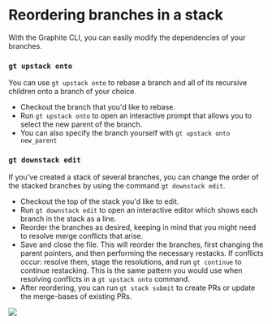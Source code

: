 # Reordering branches in a stack

With the Graphite CLI, you can easily modify the dependencies of your branches.

### `gt upstack onto`

You can use `gt upstack onto` to rebase a branch and all of its recursive children onto a branch of your choice.

* Checkout the branch that you'd like to rebase.
* Run `gt upstack onto` to open an interactive prompt that allows you to select the new parent of the branch.
* You can also specify the branch yourself with `gt upstack onto new_parent`

### `gt downstack edit`

If you've created a stack of several branches, you can change the order of the stacked branches by using the command `gt downstack edit`.

* Checkout the top of the stack you'd like to edit.
* Run `gt downstack edit` to open an interactive editor which shows each branch in the stack as a line.
* Reorder the branches as desired, keeping in mind that you might need to resolve merge conflicts that arise.
* Save and close the file. This will reorder the branches, first changing the parent pointers, and then performing the necessary restacks. If conflicts occur: resolve them, stage the resolutions, and run `gt continue` to continue restacking. This is the same pattern you would use when resolving conflicts in a `gt upstack onto` command.
* After reordering, you can run `gt stack submit` to create PRs or update the merge-bases of existing PRs.

![](../../.gitbook/assets/downstack\_edit\_demo\_large.gif)
